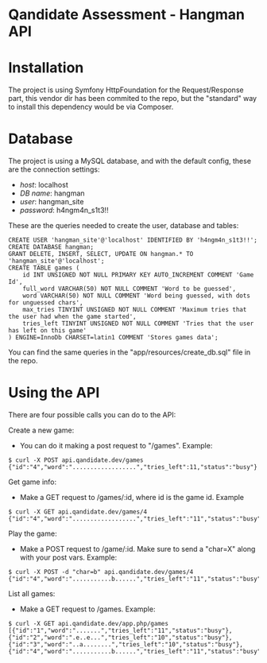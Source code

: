 Qandidate Assessment - Hangman API
==================================

# Installation
The project is using Symfony HttpFoundation for the Request/Response part, this vendor dir has been commited to the repo, but the "standard" way to install this dependency would be via Composer.

# Database
The project is using a MySQL database, and with the default config, these are the connection settings:
- *host*: localhost
- *DB name*: hangman
- *user*: hangman_site
- *password*: h4ngm4n_s1t3!!

These are the queries needed to create the user, database and tables:

```
CREATE USER 'hangman_site'@'localhost' IDENTIFIED BY 'h4ngm4n_s1t3!!';
CREATE DATABASE hangman;
GRANT DELETE, INSERT, SELECT, UPDATE ON hangman.* TO 'hangman_site'@'localhost';
CREATE TABLE games (
    id INT UNSIGNED NOT NULL PRIMARY KEY AUTO_INCREMENT COMMENT 'Game Id',
    full_word VARCHAR(50) NOT NULL COMMENT 'Word to be guessed',
    word VARCHAR(50) NOT NULL COMMENT 'Word being guessed, with dots for unguessed chars',
    max_tries TINYINT UNSIGNED NOT NULL COMMENT 'Maximum tries that the user had when the game started',
    tries_left TINYINT UNSIGNED NOT NULL COMMENT 'Tries that the user has left on this game'
) ENGINE=InnoDb CHARSET=latin1 COMMENT 'Stores games data';
```

You can find the same queries in the "app/resources/create_db.sql" file in the repo.

# Using the API

There are four possible calls you can do to the API:

Create a new game:

- You can do it making a post request to "/games". Example:

```
$ curl -X POST api.qandidate.dev/games
{"id":"4","word":"..................","tries_left":11,"status":"busy"}
```

Get game info:

- Make a GET request to /games/:id, where id is the game id. Example

```
$ curl -X GET api.qandidate.dev/games/4
{"id":"4","word":"..................","tries_left":"11","status":"busy"}
```

Play the game:

- Make a POST request to /game/:id. Make sure to send a "char=X" along with your post vars. Example:

```
$ curl -X POST -d "char=b" api.qandidate.dev/games/4
{"id":"4","word":"...........b......","tries_left":"11","status":"busy"}
```

List all games:

- Make a GET request to /games. Example:

```
$ curl -X GET api.qandidate.dev/app.php/games
[{"id":"1","word":".......","tries_left":"11","status":"busy"},{"id":"2","word":".e..e...","tries_left":"10","status":"busy"},{"id":"3","word":"..a........","tries_left":"10","status":"busy"},{"id":"4","word":"...........b......","tries_left":"11","status":"busy"}]
```